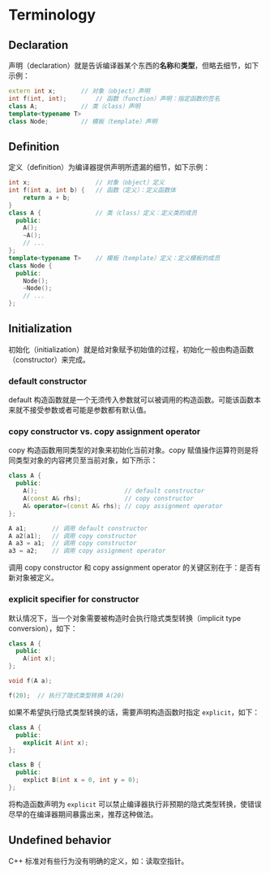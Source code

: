 # Terminology

## Declaration

声明（declaration）就是告诉编译器某个东西的**名称**和**类型**，但略去细节，如下示例：

```c++
extern int x;		// 对象（object）声明
int f(int, int);		// 函数（function）声明：指定函数的签名
class A;			// 类（class）声明
template<typename T>
class Node;			// 模板（template）声明
```

## Definition

定义（definition）为编译器提供声明所遗漏的细节，如下示例：

```c++
int x;					// 对象（object）定义
int f(int a, int b) {	// 函数（定义）：定义函数体
    return a + b;
}
class A {				// 类（class）定义：定义类的成员
  public:
    A();
    ~A();
    // ...
};
template<typename T>	// 模板（template）定义：定义模板的成员
class Node {
  public:
    Node();
    ~Node();
    // ...
};
```

## Initialization

初始化（initialization）就是给对象赋予初始值的过程，初始化一般由构造函数（constructor）来完成。

### default constructor

default 构造函数就是一个无须传入参数就可以被调用的构造函数。可能该函数本来就不接受参数或者可能是参数都有默认值。

### copy constructor vs. copy assignment operator

copy 构造函数用同类型的对象来初始化当前对象。copy 赋值操作运算符则是将同类型对象的内容拷贝至当前对象，如下所示：

```c++
class A {
  public:
  	A();						// default constructor
    A(const A& rhs);			// copy constructor
    A& operator=(const A& rhs); // copy assignment operator
};

A a1;		// 调用 default constructor
A a2(a1);	// 调用 copy constructor
A a3 = a1;  // 调用 copy constructor
a3 = a2;	// 调用 copy assignment operator
```

调用 copy constructor 和 copy assignment operator 的关键区别在于：是否有新对象被定义。

### explicit specifier for constructor

默认情况下，当一个对象需要被构造时会执行隐式类型转换（implicit type conversion），如下：

```c++
class A {
  public:
    A(int x);
};

void f(A a);

f(20);  // 执行了隐式类型转换 A(20)
```

如果不希望执行隐式类型转换的话，需要声明构造函数时指定 `explicit`，如下：

```c++
class A {
  public:
    explicit A(int x);
};

class B {
  public:
    explict B(int x = 0, int y = 0);
};
```

将构造函数声明为 `explicit` 可以禁止编译器执行非预期的隐式类型转换，使错误尽早的在编译器期间暴露出来，推荐这种做法。

## Undefined behavior

C++ 标准对有些行为没有明确的定义，如：读取空指针。

